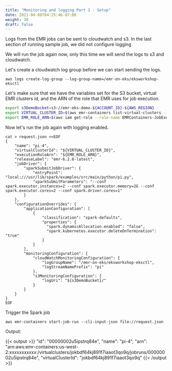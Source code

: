 ```yaml
---
title: "Monitoring and logging Part 1 - Setup"
date: 2021-04-08T04:25:46-07:00
weight: 30
draft: false
---
```


Logs from the EMR jobs can be sent to cloudwatch and s3. In the last section of running sample job, we did not configure logging

We will run the job again now, only this time we will send the logs to s3 and cloudwatch.

Let's create a cloudwatch log group before we can start sending the logs.

```
aws logs create-log-group --log-group-name=/emr-on-eks/eksworkshop-eksctl

```

Let's make sure that we have the variables set for the S3 bucket, virtual EMR clusters id, and the ARN of the role that EMR uses for job execution.

```bash
export s3DemoBucket=s3://emr-eks-demo-${ACCOUNT_ID}-${AWS_REGION}
export VIRTUAL_CLUSTER_ID=$(aws emr-containers list-virtual-clusters --query "virtualClusters[?state=='RUNNING'].id" --output text)
export EMR_ROLE_ARN=$(aws iam get-role --role-name EMRContainers-JobExecutionRole --query Role.Arn --output text)

```

Now let's run the job again with logging enabled.

```
cat > request.json <<EOF 
{
    "name": "pi-4",
    "virtualClusterId": "${VIRTUAL_CLUSTER_ID}",
    "executionRoleArn": "${EMR_ROLE_ARN}",
    "releaseLabel": "emr-6.2.0-latest",
    "jobDriver": {
        "sparkSubmitJobDriver": {
            "entryPoint": "local:///usr/lib/spark/examples/src/main/python/pi.py",
            "sparkSubmitParameters": "--conf spark.executor.instances=2 --conf spark.executor.memory=2G --conf spark.executor.cores=2 --conf spark.driver.cores=1"
        }
    },
    "configurationOverrides": {
        "applicationConfiguration": [
            {
                "classification": "spark-defaults",
                "properties": {
                  "spark.dynamicAllocation.enabled": "false",
                  "spark.kubernetes.executor.deleteOnTermination": "true"
                }
            }
        ],
        "monitoringConfiguration": {
            "cloudWatchMonitoringConfiguration": {
                "logGroupName": "/emr-on-eks/eksworkshop-eksctl",
                "logStreamNamePrefix": "pi"
            },
            "s3MonitoringConfiguration": {
                "logUri": "${s3DemoBucket}/"
            }
        }
    }
}
EOF

```

Trigger the Spark job
```
aws emr-containers start-job-run --cli-input-json file://request.json
```



Output:

{{< output >}}
    "id": "00000002u5ipstrq84e",
    "name": "pi-4",
    "arn": "arn:aws:emr-containers:us-west-2:xxxxxxxxxxx:/virtualclusters/jokbdf64kj891f7iaaot3qo9q/jobruns/00000002u5ipstrq84e",
    "virtualClusterId": "jokbdf64kj891f7iaaot3qo9q"
{{< /output >}}






